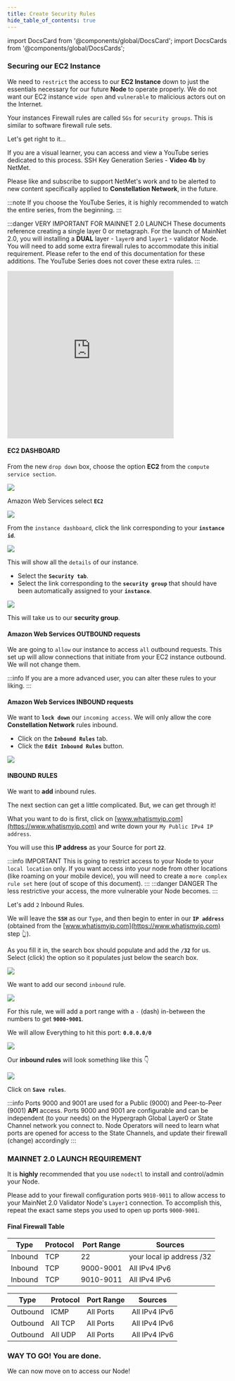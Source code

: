 ```yaml
---
title: Create Security Rules
hide_table_of_contents: true
---
```


import DocsCard from '@components/global/DocsCard';
import DocsCards from '@components/global/DocsCards';

<head>
  <title>Amazon Web Services (AWS)</title>
  <meta
    name="description"
    content="Apply our Security Group(s) to our EC2 Instance"
  />
  <style>{`
    :root {
      --doc-item-container-width: 60rem;
    }
  `}
  </style>
</head>

### Securing our EC2 Instance

We need to `restrict` the access to our **EC2 Instance** down to just the essentials necessary for our future **Node** to operate properly. We do not want our EC2 instance `wide open` and `vulnerable` to malicious actors out on the Internet.

Your instances Firewall rules are called `SGs` for `security groups`.  This is similar to software firewall rule sets.

Let's get right to it...

If you are a visual learner, you can access and view a YouTube series dedicated to this process.  SSH Key Generation Series - **Video 4b** by NetMet.

Please like and subscribe to support NetMet's work and to be alerted to new content specifically applied to **Constellation Network**, in the future.

:::note
If you choose the YouTube Series, it is highly recommended to watch the entire series, from the beginning.
:::

:::danger VERY IMPORTANT FOR MAINNET 2.0 LAUNCH
These documents reference creating a single layer 0 or metagraph.  For the launch of MainNet 2.0, you will installing a **DUAL** layer - `layer0` and `layer1` - validator Node.  You will need to add some extra firewall rules to accommodate this initial requirement.   Please refer to the end of this documentation for these additions.  The YouTube Series does not cover these extra rules.
:::

<iframe width="75%" height="380" src="https://www.youtube.com/embed/0plYuXJwfOU" title="YouTube video player" frameborder="0" allow="accelerometer; autoplay; clipboard-write; encrypted-media; gyroscope; picture-in-picture" allowfullscreen></iframe>


#### EC2 DASHBOARD

From the new `drop down` box, choose the option **EC2** from the `compute service section`.

![](/img/validator_nodes/node-aws-sg1.png)

Amazon Web Services select **`EC2`**

![](/img/validator_nodes/node-aws-sg2.png)

From the `instance dashboard`, click the link corresponding to your **`instance id`**.

![](/img/validator_nodes/node-aws-sg3.png)

This will show all the `details` of our instance.

  - Select the **`Security tab`**.
  - Select the link corresponding to the **`security group`** that should have been automatically assigned to your **`instance`**.

![](/img/validator_nodes/node-aws-sg4.png)

This will take us to our **security group**.

#### Amazon Web Services OUTBOUND requests

We are going to `allow` our instance to access `all` outbound requests. This set up will allow connections that initiate from your EC2 instance outbound. We will not change them. 

:::info
If you are a more advanced user, you can alter these rules to your liking.
:::

#### Amazon Web Services INBOUND requests

We want to **`lock down`** our `incoming access`. We will only allow the core **Constellation Network** rules inbound.

- Click on the **`Inbound Rules`** tab.
- Click the **`Edit Inbound Rules`** button.

![](/img/validator_nodes/node-aws-sg5.png)

#### INBOUND RULES
We want to **add** inbound rules.

The next section can get a little complicated. But, we can get through it! 

What you want to do is first, click on [www.whatismyip.com](https://www.whatismyip.com) and write down your `My Public IPv4 IP address`.

You will use this **IP address** as your Source for port **`22`**.

:::info IMPORTANT 
This is going to restrict access to your Node to your `local location` only.  If you want access into your node from other locations (like roaming on your mobile device), you will need to create a `more complex rule set` here (out of scope of this document). 
:::
:::danger DANGER
The less restrictive your access, the more vulnerable your Node becomes.
:::

Let's add `2` Inbound Rules.

We will leave the **`SSH`** as our `Type`, and then begin to enter in our **`IP address`** (obtained from the [www.whatismyip.com](https://www.whatismyip.com) step 👆).

As you fill it in, the search box should populate and add the **`/32`** for us. Select (click) the option so it populates just below the search box.

![](/img/validator_nodes/node-aws-sg6.png)

We want to add our second `inbound` rule.

![](/img/validator_nodes/node-aws-sg7.png)

For this rule, we will add a port range with a `-` (dash) in-between the numbers to get **`9000-9001`**.

We will allow Everything to hit this port: **`0.0.0.0/0`**

![](/img/validator_nodes/node-aws-sg8.png)

Our **inbound rules** will look something like this 👇

![](/img/validator_nodes/node-aws-sg9.png)

Click on **`Save rules`**.

:::info
Ports 9000 and 9001 are used for a Public (9000) and Peer-to-Peer (9001) **API** access.   Ports 9000 and 9001 are configurable and can be independent (to your needs) on the Hypergraph Global Layer0 or State Channel network you connect to.  Node Operators will need to learn what ports are opened for access to the State Channels, and update their firewall (change) accordingly
:::

### MAINNET 2.0 LAUNCH REQUIREMENT
It is **highly** recommended that you use `nodectl` to install and control/admin your Node.

Please add to your firewall configuration ports `9010-9011` to allow access to your MainNet 2.0 Validator Node's `Layer1` connection.  To accomplish this, repeat the exact same steps you used to open up ports `9000-9001`.

#### Final Firewall Table 

| Type	| Protocol	| Port Range	| Sources |
| ----  | -----| ----- | ---- |
| Inbound	| TCP	| 22	| your local ip address /32 |
| Inbound	| TCP	| 9000-9001	| All IPv4 IPv6
| Inbound	| TCP	| 9010-9011	| All IPv4 IPv6

| Type	| Protocol	| Port Range	| Sources |
| ----  | -----| ----- | ---- |
| Outbound	| ICMP	| All Ports	| All IPv4 IPv6 |
| Outbound	| All TCP	| All Ports |	All IPv4 IPv6 |
| Outbound	| All UDP	| All Ports	| All IPv4 IPv6 |


### WAY TO GO! You are done.
We can now move on to access our Node!